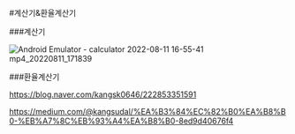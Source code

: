 #계산기&환율계산기  


###계산기  

![Android Emulator - calculator 2022-08-11 16-55-41 mp4_20220811_171839](https://user-images.githubusercontent.com/32862869/184093161-08b29940-fb2f-43b6-8cba-19bd74accf7a.gif)  

###환율계산기  

https://blog.naver.com/kangsk0646/222853351591  

https://medium.com/@kangsudal/%EA%B3%84%EC%82%B0%EA%B8%B0-%EB%A7%8C%EB%93%A4%EA%B8%B0-8ed9d40676f4
